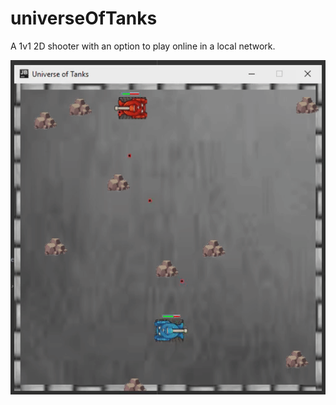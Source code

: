 # universeOfTanks
A 1v1 2D shooter with an option to play online in a local network.

![Preview](https://github.com/PawelBudniak/universeOfTanks/blob/master/uot_gif.gif "Preview")
